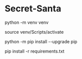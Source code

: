 # Secret-Santa

python -m venv venv

source venv/Scripts/activate

python -m pip install --upgrade pip

pip install -r requirements.txt